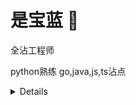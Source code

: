 # 是宝蓝 🐺

全沾工程师

python熟练 go,java,js,ts沾点

<details>
  
- 起名困难户
- 拼错单词爱好者

| 可用语言   | 熟练度 |
|  ------  | ------ |
| 中文      | ✅     |
| English  |会说|

ft.Takaranoao
</details>


